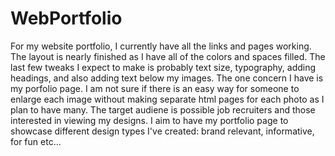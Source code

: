 # WebPortfolio
For my website portfolio, I currently have all the links and pages working. The layout is nearly finished as I have all of the 
colors and spaces filled. The last few tweaks I expect to make is probably text size, typography, adding headings, and also adding text below my images. The one concern I have is my porfolio page. I am not sure if there is an easy way for someone to enlarge each image without making separate html pages for each photo as I plan to have many. The target audiene is possible job recruiters and those interested in viewing my designs. I aim to have my portfolio page to showcase different design types I've created: brand relevant, informative, for fun etc...
